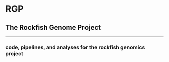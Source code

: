 # RGP
## The Rockfish Genome Project
-------------
### code, pipelines, and analyses for the rockfish genomics project 
